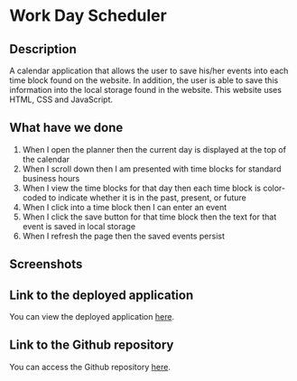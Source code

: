 # Work Day Scheduler

## Description

A calendar application that allows the user to save his/her events into each time block found on the website. In addition, the user is able to save this information into the local storage found in the website. This website uses HTML, CSS and JavaScript.

## What have we done

1. When I open the planner then the current day is displayed at the top of the calendar
2. When I scroll down then I am presented with time blocks for standard business hours
3. When I view the time blocks for that day then each time block is color-coded to indicate whether it is in the past, present, or future
4. When I click into a time block then I can enter an event
5. When I click the save button for that time block then the text for that event is saved in local storage
6. When I refresh the page then the saved events persist

## Screenshots

## Link to the deployed application

You can view the deployed application [here](https://hakki1810.github.io/Hakki-Work-Day-Scheduler/).

## Link to the Github repository

You can access the Github repository [here](https://github.com/Hakki1810/Hakki-Work-Day-Scheduler).
